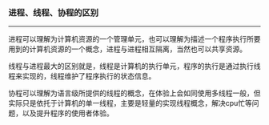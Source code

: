 ### 进程、线程、协程的区别

------

进程可以理解为计算机资源的一个管理单元，也可以理解为描述一个程序执行所要用到的计算机资源的一个概念，进程与进程相互隔离，当然也可以共享资源。

线程与进程最大的区别就是，线程是计算机的执行单元，程序的执行是通过执行线程来实现的，线程维护了程序执行的状态信息。

协程可以理解为语言级所提供的线程的概念，在体验上会如同使用多线程一般，但实际只是依托于计算机的单一线程，主要是轻量的实现线程概念，解决cpu忙等问题，以及提升程序的使用者体验。